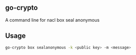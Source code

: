 ## go-crypto
A command line for nacl box seal anonymous

## Usage

```sh
go-crypto box sealanonymous -k <public key> -m <message>
```